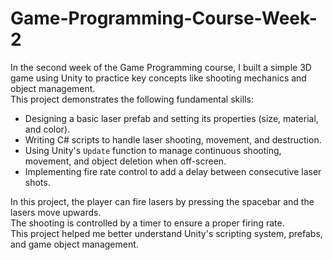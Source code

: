 # Game-Programming-Course-Week-2
In the second week of the Game Programming course, I built a simple 3D game using Unity to practice key concepts like shooting mechanics and object management. <br>
This project demonstrates the following fundamental skills:

- Designing a basic laser prefab and setting its properties (size, material, and color).
- Writing C# scripts to handle laser shooting, movement, and destruction.
- Using Unity's `Update` function to manage continuous shooting, movement, and object deletion when off-screen.
- Implementing fire rate control to add a delay between consecutive laser shots. <br>

In this project, the player can fire lasers by pressing the spacebar and the lasers move upwards.  <br>
The shooting is controlled by a timer to ensure a proper firing rate. <br>
This project helped me better understand Unity's scripting system, prefabs, and game object management.
